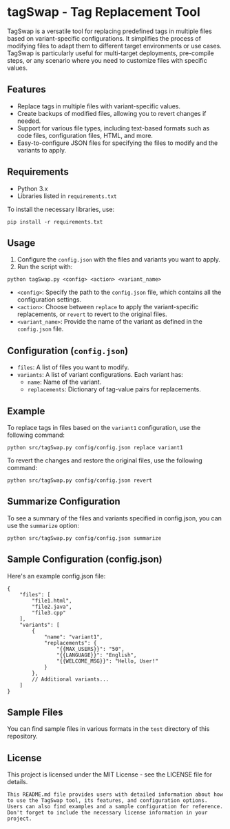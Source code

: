 # tagSwap - Tag Replacement Tool

TagSwap is a versatile tool for replacing predefined tags in multiple files based on variant-specific configurations. It simplifies the process of modifying files to adapt them to different target environments or use cases. TagSwap is particularly useful for multi-target deployments, pre-compile steps, or any scenario where you need to customize files with specific values.

## Features

- Replace tags in multiple files with variant-specific values.
- Create backups of modified files, allowing you to revert changes if needed.
- Support for various file types, including text-based formats such as code files, configuration files, HTML, and more.
- Easy-to-configure JSON files for specifying the files to modify and the variants to apply.

## Requirements

- Python 3.x
- Libraries listed in `requirements.txt`

To install the necessary libraries, use:
```
pip install -r requirements.txt
```

## Usage

1. Configure the `config.json` with the files and variants you want to apply.
2. Run the script with:
```
python tagSwap.py <config> <action> <variant_name>
```
- `<config>`: Specify the path to the `config.json` file, which contains all the configuration settings.
- `<action>`: Choose between `replace` to apply the variant-specific replacements, or `revert` to revert to the original files.
- `<variant_name>`: Provide the name of the variant as defined in the `config.json` file.

## Configuration (`config.json`)

- `files`: A list of files you want to modify.
- `variants`: A list of variant configurations. Each variant has:
  - `name`: Name of the variant.
  - `replacements`: Dictionary of tag-value pairs for replacements.

## Example

To replace tags in files based on the `variant1` configuration, use the following command:
```
python src/tagSwap.py config/config.json replace variant1
```

To revert the changes and restore the original files, use the following command:
```
python src/tagSwap.py config/config.json revert
```

## Summarize Configuration

To see a summary of the files and variants specified in config.json, you can use the `summarize` option:
```
python src/tagSwap.py config/config.json summarize
```

## Sample Configuration (config.json)

Here's an example config.json file:
```
{
    "files": [
        "file1.html",
        "file2.java",
        "file3.cpp"
    ],
    "variants": [
        {
            "name": "variant1",
            "replacements": {
                "{{MAX_USERS}}": "50",
                "{{LANGUAGE}}": "English",
                "{{WELCOME_MSG}}": "Hello, User!"
            }
        },
        // Additional variants...
    ]
}
```

## Sample Files

You can find sample files in various formats in the `test` directory of this repository.

## License

This project is licensed under the MIT License - see the LICENSE file for details.

```
This README.md file provides users with detailed information about how to use the TagSwap tool, its features, and configuration options. Users can also find examples and a sample configuration for reference. Don't forget to include the necessary license information in your project.
```
